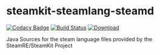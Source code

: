 # steamkit-steamlang-steamd

[![Codacy Badge](https://api.codacy.com/project/badge/Grade/91b3cb0b1d964d589224c28ea1ffddac)](https://www.codacy.com/app/dpeger/steamkit-steamlang-steamd?utm_source=github.com&utm_medium=referral&utm_content=dpeger/steamkit-steamlang-steamd&utm_campaign=badger)
[![Build Status](https://travis-ci.org/dpeger/steamkit-steamlang-steamd.svg?branch=master)](https://travis-ci.org/dpeger/steamkit-steamlang-steamd) [ ![Download](https://api.bintray.com/packages/dpeger/steamkit/steamkit-steamlang-steamd/images/download.svg) ](https://bintray.com/dpeger/steamkit/steamkit-steamlang-steamd/_latestVersion)

Java Sources for the steam language files provided by the SteamRE/SteamKit Project
